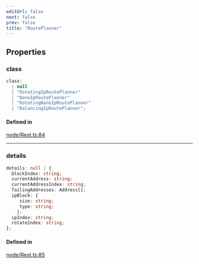 ```yaml
---
editUrl: false
next: false
prev: false
title: "RoutePlanner"
---
```


## Properties

<a id="class" name="class"></a>

### class

```ts
class: 
  | null
  | "RotatingIpRoutePlanner"
  | "NanoIpRoutePlanner"
  | "RotatingNanoIpRoutePlanner"
  | "BalancingIpRoutePlanner";
```

#### Defined in

[node/Rest.ts:84](https://github.com/shipgirlproject/shoukaku/blob/428f92c432a1875d1770e54c312147a1f47a448d/src/node/Rest.ts#L84)

***

<a id="details" name="details"></a>

### details

```ts
details: null | {
  blockIndex: string;
  currentAddress: string;
  currentAddressIndex: string;
  failingAddresses: Address[];
  ipBlock: {
     size: string;
     type: string;
    };
  ipIndex: string;
  rotateIndex: string;
};
```

#### Defined in

[node/Rest.ts:85](https://github.com/shipgirlproject/shoukaku/blob/428f92c432a1875d1770e54c312147a1f47a448d/src/node/Rest.ts#L85)
